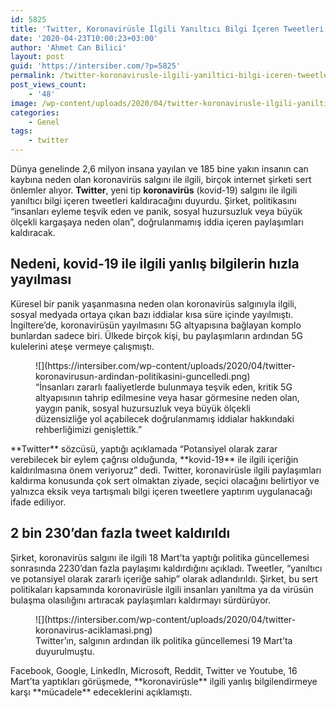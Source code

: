 ```yaml
---
id: 5825
title: 'Twitter, Koronavirüsle İlgili Yanıltıcı Bilgi İçeren Tweetleri Kaldıracak'
date: '2020-04-23T10:00:23+03:00'
author: 'Ahmet Can Bilici'
layout: post
guid: 'https://intersiber.com/?p=5825'
permalink: /twitter-koronavirusle-ilgili-yaniltici-bilgi-iceren-tweetleri-kaldiracak/
post_views_count:
    - '48'
image: /wp-content/uploads/2020/04/twitter-koronavirusle-ilgili-yaniltici-bilgi-iceren-tweetleri-kaldiracak.jpeg
categories:
    - Genel
tags:
    - twitter
---
```


Dünya genelinde 2,6 milyon insana yayılan ve 185 bine yakın insanın can kaybına neden olan koronavirüs salgını ile ilgili, birçok internet şirketi sert önlemler alıyor. **Twitter**, yeni tip **koronavirüs** (kovid-19) salgını ile ilgili yanıltıcı bilgi içeren tweetleri kaldıracağını duyurdu. Şirket, politikasını “insanları eyleme teşvik eden ve panik, sosyal huzursuzluk veya büyük ölçekli kargaşaya neden olan”, doğrulanmamış iddia içeren paylaşımları kaldıracak.

## Nedeni, kovid-19 ile ilgili yanlış bilgilerin hızla yayılması

Küresel bir panik yaşanmasına neden olan koronavirüs salgınıyla ilgili, sosyal medyada ortaya çıkan bazı iddialar kısa süre içinde yayılmıştı. İngiltere’de, koronavirüsün yayılmasını 5G altyapısına bağlayan komplo bunlardan sadece biri. Ülkede birçok kişi, bu paylaşımların ardından 5G kulelerini ateşe vermeye çalışmıştı.

<figure class="wp-block-image size-large">![](https://intersiber.com/wp-content/uploads/2020/04/twitter-koronavirusun-ardindan-politikasini-guncelledi.png)<figcaption>“İnsanları zararlı faaliyetlerde bulunmaya teşvik eden, kritik 5G altyapısının tahrip edilmesine veya hasar görmesine neden olan, yaygın panik, sosyal huzursuzluk veya büyük ölçekli düzensizliğe yol açabilecek doğrulanmamış iddialar hakkındaki rehberliğimizi genişlettik.”</figcaption></figure>**Twitter** sözcüsü, yaptığı açıklamada “Potansiyel olarak zarar verebilecek bir eylem çağrısı olduğunda, **kovid-19** ile ilgili içeriğin kaldırılmasına önem veriyoruz” dedi. Twitter, koronavirüsle ilgili paylaşımları kaldırma konusunda çok sert olmaktan ziyade, seçici olacağını belirtiyor ve yalnızca eksik veya tartışmalı bilgi içeren tweetlere yaptırım uygulanacağı ifade ediliyor.

## 2 bin 230’dan fazla tweet kaldırıldı

Şirket, koronavirüs salgını ile ilgili 18 Mart’ta yaptığı politika güncellemesi sonrasında 2230’dan fazla paylaşımı kaldırdığını açıkladı. Tweetler, “yanıltıcı ve potansiyel olarak zararlı içeriğe sahip” olarak adlandırıldı. Şirket, bu sert politikaları kapsamında koronavirüsle ilgili insanları yanıltma ya da virüsün bulaşma olasılığını artıracak paylaşımları kaldırmayı sürdürüyor.

<figure class="wp-block-image size-large">![](https://intersiber.com/wp-content/uploads/2020/04/twitter-koronavirus-aciklamasi.png)<figcaption>Twitter’ın, salgının ardından ilk politika güncellemesi 19 Mart’ta duyurulmuştu.</figcaption></figure>Facebook, Google, LinkedIn, Microsoft, Reddit, Twitter ve Youtube, 16 Mart’ta yaptıkları görüşmede, **koronavirüsle** ilgili yanlış bilgilendirmeye karşı **mücadele** edeceklerini açıklamıştı.